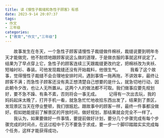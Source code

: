 ```yaml
---
title: 读《慢性子裁缝和急性子顾客》有感
date: 2023-9-14 20:07:37
tags:
- 作文
- 三年级
categories:
- ["教育","作文","三年级"]
---
```

&emsp;&emsp;故事发生在冬天，一个急性子顾客请慢性子裁缝做件棉袄，裁缝说要到明年冬天才能做完，他不耐烦地跟顾客说这么做的道理，于是做衣服的事就这样说定了。结果为了早点穿上它，急性子的顾客连续三天跟裁缝更改约定，把棉袄改为夹袄、短袖衬衫、春装。可他发现裁缝还没有开始裁料，他很生气。
&emsp;&emsp;我看了这个故事，觉得慢性子裁缝不会合理地安排时间，遇到事情一拖再拖，不讲效率，最终让顾客不满；而急性子顾客还没有真正想清楚自己想要的是什么，就急切地行动，因此朝令夕改，也让人无所置从。这两个人的做法都不可取。我们做事应要先规划好，要不急不躁、有条不紊，否则将会一事无成。
&emsp;&emsp;记得有一次出去玩，我的妈妈起床太晚了，打开手机一看，就急急忙忙地收拾东西出发了，结果到了景区，发现景区当天在停业整顿，我们很尴尬。跟故事中的顾客一样，最终一件事都没做好。假如她能提前了解景区的开放时间，做好规划，那结果就会完全不一样了。
&emsp;&emsp;我认为，如果要做好一件事情，要提前做好计划，要分几个步骤完成有每个步骤完成的时间点，在这过程中千万不要急于求成，要一步一个脚印踏踏实实完成每个任务，这样才能获得成功，